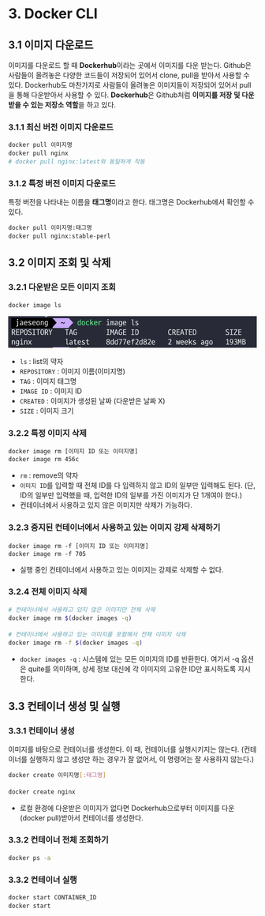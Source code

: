 # 3. Docker CLI
## 3.1 이미지 다운로드
이미지를 다운로드 할 때 **Dockerhub**이라는 곳에서 이미지를 다운 받는다.
Github은 사람들이 올려놓은 다양한 코드들이 저장되어 있어서 clone, pull을 받아서 사용할 수 있다. Dockerhub도 마찬가지로 사람들이 올려놓은 이미지들이 저장되어 있어서 pull을 통해 다운받아서 사용할 수 있다. **Dockerhub**은 Github처럼 **이미지를 저장 및 다운받을 수 있는 저장소 역할**을 하고 있다.

### 3.1.1 최신 버전 이미지 다운로드
```bash
docker pull 이미지명
docker pull nginx
# docker pull nginx:latest와 동일하게 작동
```

### 3.1.2 특정 버전 이미지 다운로드
특정 버전을 나타내는 이름을 **태그명**이라고 한다. 태그명은 Dockerhub에서 확인할 수 있다.
```bash
docker pull 이미지명:태그명
docker pull nginx:stable-perl
```

## 3.2 이미지 조회 및 삭제
### 3.2.1 다운받은 모든 이미지 조회
```bash
docker image ls
```
![docker_image_ls](/media/도구%20및%20환경/Docker/docker_image_ls.webp)
- `ls` : list의 약자
- `REPOSITORY` : 이미지 이름(이미지명)
- `TAG` : 이미지 태그명
- `IMAGE ID` : 이미지 ID
- `CREATED` : 이미지가 생성된 날짜 (다운받은 날짜 X)
- `SIZE` : 이미지 크기

### 3.2.2 특정 이미지 삭제
```bash
docker image rm [이미지 ID 또는 이미지명]
docker image rm 456c
```
- `rm` : remove의 약자
- `이미지 ID`를 입력할 때 전체 ID를 다 입력하지 않고 ID의 일부만 입력해도 된다. (단, ID의 일부만 입력했을 때, 입력한 ID의 일부를 가진 이미지가 단 1개여야 한다.)
- 컨테이너에서 사용하고 있지 않은 이미지만 삭제가 가능하다.

### 3.2.3 중지된 컨테이너에서 사용하고 있는 이미지 강제 삭제하기
```shell
docker image rm -f [이미지 ID 또는 이미지명]
docker image rm -f 705
```
- 실행 중인 컨테이너에서 사용하고 있는 이미지는 강제로 삭제할 수 없다.

### 3.2.4 전체 이미지 삭제
```bash
# 컨테이너에서 사용하고 있지 않은 이미지만 전체 삭제
docker image rm $(docker images -q)

# 컨테이너에서 사용하고 있는 이미지를 포함해서 전체 이미지 삭제
docker image rm -f $(docker images -q)
```
- `docker images -q` : 시스템에 있는 모든 이미지의 ID를 반환한다. 여기서 -q 옵션은 quite를 의미하며, 상세 정보 대신에 각 이미지의 고유한 ID만 표시하도록 지시한다.

## 3.3 컨테이너 생성 및 실행
### 3.3.1 컨테이너 생성
이미지를 바탕으로 컨테이너를 생성한다. 이 때, 컨테이너를 실행시키지는 않는다.
(컨테이너를 실행하지 않고 생성만 하는 경우가 잘 없어서, 이 명령어는 잘 사용하지 않는다.)
```bash
docker create 이미지명[:태그명]

docker create nginx
```
- 로컬 환경에 다운받은 이미지가 없다면 Dockerhub으로부터 이미지를 다운(docker pull)받아서 컨테이너를 생성한다.

### 3.3.2 컨테이너 전체 조회하기
```bash
docker ps -a
```

### 3.3.2 컨테이너 실행
```bash
docker start CONTAINER_ID
docker start
```